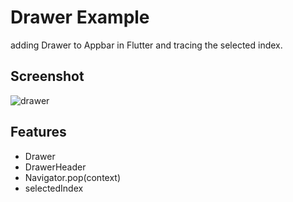 # Drawer Example

adding Drawer to Appbar in Flutter and tracing the selected index.

## Screenshot
![drawer](https://github.com/merihcavdar/adding_drawer/assets/84540989/2eff0413-d5fb-4b80-87d6-ff45d93c648c)

## Features
- Drawer
- DrawerHeader
- Navigator.pop(context)
- selectedIndex
